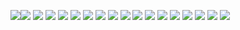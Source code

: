 ![](附件/Pasted%20image%2020251002173118.png)![](附件/Pasted%20image%2020251002173133.png)
![](附件/Pasted%20image%2020251002172541.png)
![](附件/Pasted%20image%2020251002172553.png)
![](附件/Pasted%20image%2020251002172603.png)
![](附件/Pasted%20image%2020251002172618.png)
![](附件/Pasted%20image%2020251002172630.png)
![](附件/Pasted%20image%2020251002173135.png)
![](附件/Pasted%20image%2020251002173150.png)
![](附件/Pasted%20image%2020251002173206.png)
![](附件/Pasted%20image%2020251002173216.png)
![](附件/Pasted%20image%2020251002173228.png)
![](附件/Pasted%20image%2020251002173250.png)
![](附件/Pasted%20image%2020251002173300.png)
![](附件/Pasted%20image%2020251002173314.png)
![](附件/Pasted%20image%2020251002173325.png)
![](附件/Pasted%20image%2020251002173339.png)
![](附件/Pasted%20image%2020251002173349.png)


